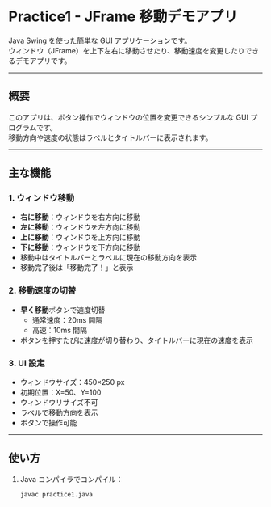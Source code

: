 # Practice1 - JFrame 移動デモアプリ

Java Swing を使った簡単な GUI アプリケーションです。  
ウィンドウ（JFrame）を上下左右に移動させたり、移動速度を変更したりできるデモアプリです。

---

## **概要**
このアプリは、ボタン操作でウィンドウの位置を変更できるシンプルな GUI プログラムです。  
移動方向や速度の状態はラベルとタイトルバーに表示されます。

---

## **主な機能**

### 1. ウィンドウ移動
- **右に移動**：ウィンドウを右方向に移動
- **左に移動**：ウィンドウを左方向に移動
- **上に移動**：ウィンドウを上方向に移動
- **下に移動**：ウィンドウを下方向に移動
- 移動中はタイトルバーとラベルに現在の移動方向を表示
- 移動完了後は「移動完了！」と表示

### 2. 移動速度の切替
- **早く移動**ボタンで速度切替
  - 通常速度：20ms 間隔
  - 高速：10ms 間隔
- ボタンを押すたびに速度が切り替わり、タイトルバーに現在の速度を表示

### 3. UI 設定
- ウィンドウサイズ：450×250 px
- 初期位置：X=50、Y=100
- ウィンドウリサイズ不可
- ラベルで移動方向を表示
- ボタンで操作可能

---

## **使い方**
1. Java コンパイラでコンパイル：
   ```bash
   javac practice1.java
